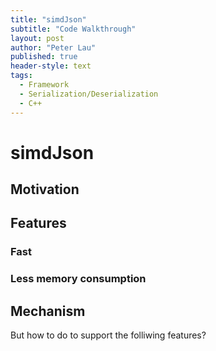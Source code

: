 ```yaml
---
title: "simdJson"
subtitle: "Code Walkthrough"
layout: post
author: "Peter Lau"
published: true
header-style: text
tags:
  - Framework
  - Serialization/Deserialization
  - C++
---
```


# simdJson

## Motivation



## Features

### Fast

### Less memory consumption



## Mechanism

But how to do to support the folliwing features?

